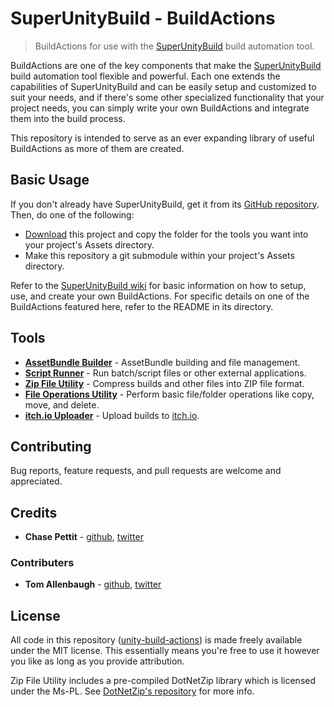 # SuperUnityBuild - BuildActions
> BuildActions for use with the [SuperUnityBuild][unitybuild] build automation tool.

BuildActions are one of the key components that make the [SuperUnityBuild][unitybuild] build automation tool flexible and powerful. Each one extends the capabilities of SuperUnityBuild and can be easily setup and customized to suit your needs, and if there's some other specialized functionality that your project needs, you can simply write your own BuildActions and integrate them into the build process.

This repository is intended to serve as an ever expanding library of useful BuildActions as more of them are created.

## Basic Usage

If you don't already have SuperUnityBuild, get it from its [GitHub repository][unitybuild]. Then, do one of the following:

* [Download][download] this project and copy the folder for the tools you want into your project's Assets directory.
* Make this repository a git submodule within your project's Assets directory.

Refer to the [SuperUnityBuild wiki][unitybuild-wiki] for basic information on how to setup, use, and create your own BuildActions. For specific details on one of the BuildActions featured here, refer to the README in its directory.

## Tools

* [**AssetBundle Builder**][assetbundle] - AssetBundle building and file management.
* [**Script Runner**][scriptrunner] - Run batch/script files or other external applications.
* [**Zip File Utility**][zipfile] - Compress builds and other files into ZIP file format.
* [**File Operations Utility**][fileutil] - Perform basic file/folder operations like copy, move, and delete.
* [**itch.io Uploader**][itchuploader] - Upload builds to [itch.io](https://itch.io/).

## Contributing
Bug reports, feature requests, and pull requests are welcome and appreciated.

## Credits
* **Chase Pettit** - [github](https://github.com/Chaser324), [twitter](http://twitter.com/chasepettit)

### Contributers
* **Tom Allenbaugh** - [github](https://github.com/tallenbaugh), [twitter](http://twitter.com/argembarger)

## License
All code in this repository ([unity-build-actions](https://github.com/Chaser324/unity-build-actions)) is made freely available under the MIT license. This essentially means you're free to use it however you like as long as you provide attribution.

Zip File Utility includes a pre-compiled DotNetZip library which is licensed under the Ms-PL. See [DotNetZip's repository](https://dotnetzip.codeplex.com/) for more info.





[download]: https://github.com/Chaser324/unity-build-actions/archive/master.zip
[unitybuild]: https://github.com/Chaser324/unity-build
[unitybuild-wiki]: https://github.com/Chaser324/unity-build/wiki/Build-Actions

[assetbundle]: https://github.com/Chaser324/unity-build-actions/tree/master/UnityBuild-AssetBundle
[fileutil]: https://github.com/Chaser324/unity-build-actions/tree/master/UnityBuild-FileUtility
[scriptrunner]: https://github.com/Chaser324/unity-build-actions/tree/master/UnityBuild-ScriptRunner
[zipfile]: https://github.com/Chaser324/unity-build-actions/tree/master/UnityBuild-ZipFile
[itchuploader]: https://github.com/Chaser324/unity-build-actions/tree/master/UnityBuild-ItchUploader
